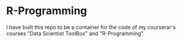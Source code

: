 # R-Programming
I have built this repo to be a container for the code of  my courserar's courses "Data Scientist ToolBox" and "R-Programming"
